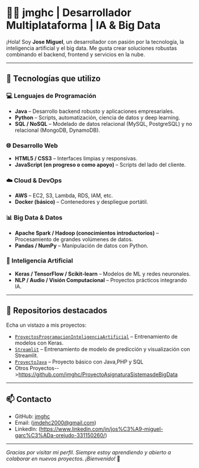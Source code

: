 # 👨‍💻 jmghc | Desarrollador Multiplataforma | IA & Big Data

¡Hola! Soy **Jose Miguel**, un desarrollador con pasión por la tecnología, la inteligencia artificial y el big data. Me gusta crear soluciones robustas combinando el backend, frontend y servicios en la nube.

---

## 🚀 Tecnologías que utilizo

### 💻 Lenguajes de Programación
- **Java** – Desarrollo backend robusto y aplicaciones empresariales.
- **Python** – Scripts, automatización, ciencia de datos y deep learning.
- **SQL / NoSQL** – Modelado de datos relacional (MySQL, PostgreSQL) y no relacional (MongoDB, DynamoDB).

### 🌐 Desarrollo Web
- **HTML5 / CSS3** – Interfaces limpias y responsivas.
- **JavaScript (en progreso o como apoyo)** – Scripts del lado del cliente.

### ☁️ Cloud & DevOps
- **AWS** – EC2, S3, Lambda, RDS, IAM, etc.
- **Docker (básico)** – Contenedores y despliegue portátil.

### 📊 Big Data & Datos
- **Apache Spark / Hadoop (conocimientos introductorios)** – Procesamiento de grandes volúmenes de datos.
- **Pandas / NumPy** – Manipulación de datos con Python.

### 🤖 Inteligencia Artificial
- **Keras / TensorFlow / Scikit-learn** – Modelos de ML y redes neuronales.
- **NLP / Audio / Visión Computacional** – Proyectos prácticos integrando IA.

---

## 📂 Repositorios destacados

Echa un vistazo a mis proyectos:
- [`ProyectosProgramacionInteligenciaArtificial`](https://github.com/jmghc/ProyectosProgramacionInteligenciaArtificial) – Entrenamiento de modelos con Keras.
- [`Streamlit`](https://github.com/jmghc/Streamlitr) – Entrenamiento de modelo de predicción y visualización con Streamlit.
- [`ProyectoJava`](https://github.com/jmghc/ProyectoPortafolio) – Proyecto básico con Java,PHP y SQL
- Otros Proyectos-->https://github.com/jmghc/ProyectoAsignaturaSistemasdeBigData

---

## 📫 Contacto

- GitHub: [jmghc](https://github.com/jmghc)
- Email: (jmdehc2000@gmail.com)
- LinkedIn: (https://www.linkedin.com/in/jos%C3%A9-miguel-garc%C3%ADa-orejudo-331150260/)

---

_Gracias por visitar mi perfil. Siempre estoy aprendiendo y abierto a colaborar en nuevos proyectos. ¡Bienvenido!_ 🌱
